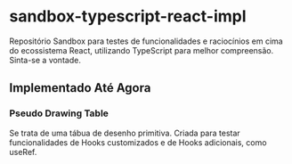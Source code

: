 # sandbox-typescript-react-impl
Repositório Sandbox para testes de funcionalidades e raciocínios em cima do ecossistema React, utilizando TypeScript para melhor compreensão. Sinta-se a vontade.

## Implementado Até Agora
### Pseudo Drawing Table
Se trata de uma tábua de desenho primitiva. Criada para testar funcionalidades de Hooks customizados e de Hooks adicionais, como useRef.
